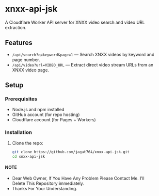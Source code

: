 # xnxx-api-jsk

A Cloudflare Worker API server for XNXX video search and video URL extraction.

## Features

- `/api/search?q=keyword&page=1` — Search XNXX videos by keyword and page number.
- `/api/video?url=VIDEO_URL` — Extract direct video stream URLs from an XNXX video page.

## Setup

### Prerequisites

- Node.js and npm installed
- GitHub account (for repo hosting)
- Cloudflare account (for Pages + Workers)

### Installation

1. Clone the repo:
   ```bash
   git clone https://github.com/jagat764/xnxx-api-jsk.git
   cd xnxx-api-jsk
#### NOTE 

- Dear Web Owner, If You Have Any Problem Please Contact Me. I'll Delete This Repository immediately.
- Thanks For Your Understanding.
